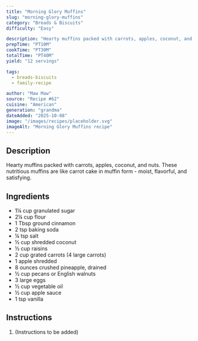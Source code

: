 ```yaml
---
title: "Morning Glory Muffins"
slug: "morning-glory-muffins"
category: "Breads & Biscuits"
difficulty: "Easy"

description: "Hearty muffins packed with carrots, apples, coconut, and nuts. These nutritious muffins are like carrot cake in muffin form - moist, flavorful, and satisfying."
prepTime: "PT10M"
cookTime: "PT30M"
totalTime: "PT40M"
yield: "12 servings"

tags:
  - breads-biscuits
  - family-recipe

author: "Maw Maw"
source: "Recipe #62"
cuisine: "American"
generation: "grandma"
dateAdded: "2025-10-08"
image: "/images/recipes/placeholder.svg"
imageAlt: "Morning Glory Muffins recipe"
---
```


## Description

Hearty muffins packed with carrots, apples, coconut, and nuts. These nutritious muffins are like carrot cake in muffin form - moist, flavorful, and satisfying.

## Ingredients

- 1¼ cup granulated sugar
- 2¼ cup flour
- 1 Tbsp ground cinnamon
- 2 tsp baking soda
- ¼ tsp salt
- ½ cup shredded coconut
- ½ cup raisins
- 2 cup grated carrots (4 large carrots)
- 1 apple shredded
- 8 ounces crushed pineapple, drained
- ½ cup pecans or English walnuts
- 3 large eggs
- ½ cup vegetable oil
- ½ cup apple sauce
- 1 tsp vanilla

## Instructions

1. (Instructions to be added)